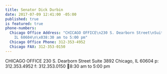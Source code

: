 ```yaml
---
title: Senator Dick Durbin
date: 2017-07-09 12:41:00 -05:00
published: true
is featured: true
phone-numbers:
  Chicago Office Address: "CHICAGO OFFICE\n230 S. Dearborn Street\nSuite 3892\nChicago,
    IL 60604\n\x038:30 am to 5:00 pm"
  Chicago Office Phone: 312-353-4952
  Chicago FAX: 312-353-0150
---
```


CHICAGO OFFICE
230 S. Dearborn Street
Suite 3892
Chicago, IL 60604
p: 312.353.4952
f: 312.353.0150
8:30 am to 5:00 pm